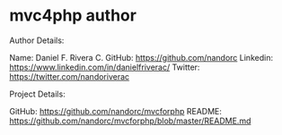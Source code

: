 # mvc4php author

Author Details:

Name: Daniel F. Rivera C.
GitHub: https://github.com/nandorc
Linkedin: https://www.linkedin.com/in/danielfriverac/
Twitter: https://twitter.com/nandoriverac

Project Details:

GitHub: https://github.com/nandorc/mvcforphp
README: https://github.com/nandorc/mvcforphp/blob/master/README.md